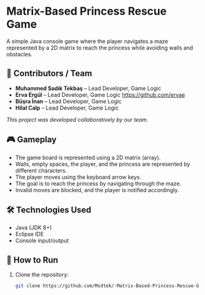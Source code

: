# Matrix-Based Princess Rescue Game

A simple Java console game where the player navigates a maze represented by a 2D matrix to reach the princess while avoiding walls and obstacles.

## 👥 Contributors / Team

- **Muhammed Sadık Tekbaş** – Lead Developer, Game Logic  
- **Erva Ergül** – Lead Developer, Game Logic   https://github.com/ervae
- **Büşra İnan** – Lead Developer, Game Logic   
- **Hilal Calp** – Lead Developer, Game Logic   

*This project was developed collaboratively by our team.*

## 🎮 Gameplay

- The game board is represented using a 2D matrix (array).  
- Walls, empty spaces, the player, and the princess are represented by different characters.  
- The player moves using the keyboard arrow keys.  
- The goal is to reach the princess by navigating through the maze.  
- Invalid moves are blocked, and the player is notified accordingly.

## 🛠️ Technologies Used

- Java (JDK 8+)  
- Eclipse IDE  
- Console input/output

## 🚀 How to Run

1. Clone the repository:  
   ```bash
   git clone https://github.com/Msdtek/-Matrix-Based-Princess-Rescue-Game-.git

